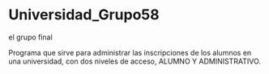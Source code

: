 # Universidad_Grupo58
el grupo final

Programa que sirve para administrar las inscripciones de los alumnos en una universidad, con dos niveles de acceso, ALUMNO Y ADMINISTRATIVO.
